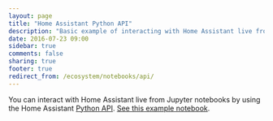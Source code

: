 ```yaml
---
layout: page
title: "Home Assistant Python API"
description: "Basic example of interacting with Home Assistant live from a Jupyter notebook using the Python API."
date: 2016-07-23 09:00
sidebar: true
comments: false
sharing: true
footer: true
redirect_from: /ecosystem/notebooks/api/
---
```


You can interact with Home Assistant live from Jupyter notebooks by using the Home Assistant [Python API](/developers/python_api/). [See this example notebook](http://nbviewer.jupyter.org/github/home-assistant/home-assistant-notebooks/blob/master/home-assistant-python-api.ipynb).
